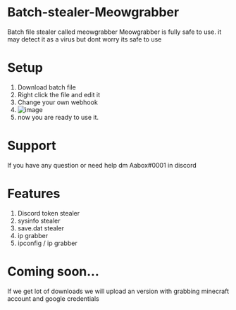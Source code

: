 # Batch-stealer-Meowgrabber
Batch file stealer called meowgrabber
Meowgrabber is fully safe to use.
it may detect it as a virus but dont worry its safe to use

# Setup
1. Download batch file
2. Right click the file and edit it
3. Change your own webhook
4. ![image](https://github.com/Aapoxi/Batch-stealer---Meowgrabber/assets/135343868/8d01e444-626a-4fae-8154-f8900b6e9b66)
5. now you are ready to use it.

# Support
If you have any question or need help dm Aabox#0001 in discord

# Features
1. Discord token stealer
2. sysinfo stealer
3. save.dat stealer
4. ip grabber
5. ipconfig / ip grabber

# Coming soon...
If we get lot of downloads we will upload an version with grabbing minecraft account and google credentials
